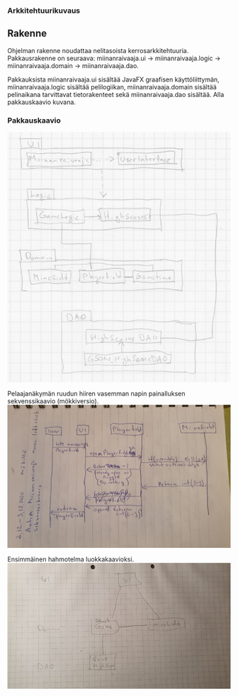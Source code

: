 ### Arkkitehtuurikuvaus
## Rakenne
Ohjelman rakenne noudattaa nelitasoista kerrosarkkitehtuuria. Pakkausrakenne on seuraava: miinanraivaaja.ui -> miinanraivaaja.logic -> miinanraivaaja.domain -> miinanraivaaja.dao. 

Pakkauksista miinanraivaaja.ui sisältää JavaFX graafisen käyttöliittymän, miinanraivaaja.logic sisältää pelilogiikan, miinanraivaaja.domain sisältää pelinaikana tarvittavat tietorakenteet sekä miinanraivaaja.dao sisältää. Alla pakkauskaavio kuvana.

### Pakkauskaavio
![Pakkauskaavio](/dokumentointi/OhTe_pakkauskaavio_02.jpg)

Pelaajanäkymän ruudun hiiren vasemman napin painalluksen sekvenssikaavio (mökkiversio).
![Sekvenssikaavio](/dokumentointi/Sekvenssikaavio.jpg)


Ensimmäinen hahmotelma luokkakaavioksi.
![Luokkakaavio](/dokumentointi/Luokkakaavio.jpg)
